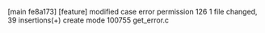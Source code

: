 [main fe8a173] [feature] modified case error permission 126
 1 file changed, 39 insertions(+)
 create mode 100755 get_error.c
